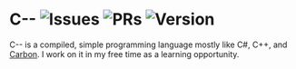 # C-- ![Issues](https://img.shields.io/github/issues/btd2010/bs) ![PRs](https://img.shields.io/github/issues-pr/btd2010/bs) ![Version](https://img.shields.io/badge/version-0.0.1--beta-blue)
C-- is a compiled, simple programming language mostly like C#, C++, and [Carbon](https://github.com/carbon-language/carbon-lang). I work on it in my free time as a learning opportunity.
